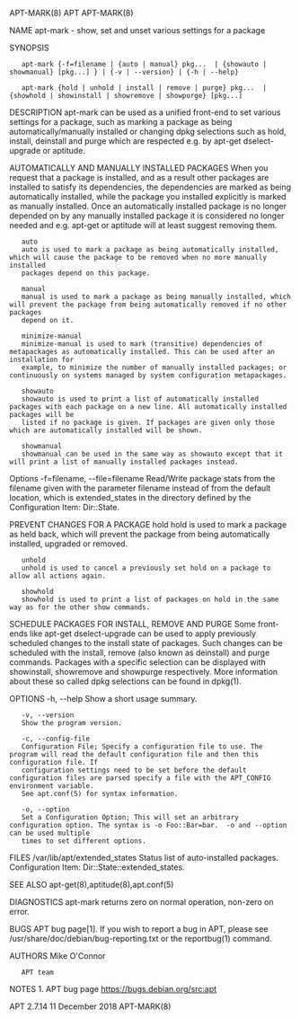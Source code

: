 APT-MARK(8)								      APT								   APT-MARK(8)

NAME
       apt-mark - show, set and unset various settings for a package

SYNOPSIS

       apt-mark {-f=filename | {auto | manual} pkg...  | {showauto | showmanual} [pkg...] } | {-v | --version} | {-h | --help}

       apt-mark {hold | unhold | install | remove | purge} pkg...  | {showhold | showinstall | showremove | showpurge} [pkg...]

DESCRIPTION
       apt-mark can be used as a unified front-end to set various settings for a package, such as marking a package as being automatically/manually installed
       or changing dpkg selections such as hold, install, deinstall and purge which are respected e.g. by apt-get dselect-upgrade or aptitude.

AUTOMATICALLY AND MANUALLY INSTALLED PACKAGES
       When you request that a package is installed, and as a result other packages are installed to satisfy its dependencies, the dependencies are marked as
       being automatically installed, while the package you installed explicitly is marked as manually installed. Once an automatically installed package is
       no longer depended on by any manually installed package it is considered no longer needed and e.g.  apt-get or aptitude will at least suggest removing
       them.

       auto
	   auto is used to mark a package as being automatically installed, which will cause the package to be removed when no more manually installed
	   packages depend on this package.

       manual
	   manual is used to mark a package as being manually installed, which will prevent the package from being automatically removed if no other packages
	   depend on it.

       minimize-manual
	   minimize-manual is used to mark (transitive) dependencies of metapackages as automatically installed. This can be used after an installation for
	   example, to minimize the number of manually installed packages; or continuously on systems managed by system configuration metapackages.

       showauto
	   showauto is used to print a list of automatically installed packages with each package on a new line. All automatically installed packages will be
	   listed if no package is given. If packages are given only those which are automatically installed will be shown.

       showmanual
	   showmanual can be used in the same way as showauto except that it will print a list of manually installed packages instead.

   Options
       -f=filename, --file=filename
	   Read/Write package stats from the filename given with the parameter filename instead of from the default location, which is extended_states in the
	   directory defined by the Configuration Item: Dir::State.

PREVENT CHANGES FOR A PACKAGE
       hold
	   hold is used to mark a package as held back, which will prevent the package from being automatically installed, upgraded or removed.

       unhold
	   unhold is used to cancel a previously set hold on a package to allow all actions again.

       showhold
	   showhold is used to print a list of packages on hold in the same way as for the other show commands.

SCHEDULE PACKAGES FOR INSTALL, REMOVE AND PURGE
       Some front-ends like apt-get dselect-upgrade can be used to apply previously scheduled changes to the install state of packages. Such changes can be
       scheduled with the install, remove (also known as deinstall) and purge commands. Packages with a specific selection can be displayed with showinstall,
       showremove and showpurge respectively. More information about these so called dpkg selections can be found in dpkg(1).

OPTIONS
       -h, --help
	   Show a short usage summary.

       -v, --version
	   Show the program version.

       -c, --config-file
	   Configuration File; Specify a configuration file to use. The program will read the default configuration file and then this configuration file. If
	   configuration settings need to be set before the default configuration files are parsed specify a file with the APT_CONFIG environment variable.
	   See apt.conf(5) for syntax information.

       -o, --option
	   Set a Configuration Option; This will set an arbitrary configuration option. The syntax is -o Foo::Bar=bar.	-o and --option can be used multiple
	   times to set different options.

FILES
       /var/lib/apt/extended_states
	   Status list of auto-installed packages. Configuration Item: Dir::State::extended_states.

SEE ALSO
       apt-get(8),aptitude(8),apt.conf(5)

DIAGNOSTICS
       apt-mark returns zero on normal operation, non-zero on error.

BUGS
       APT bug page[1]. If you wish to report a bug in APT, please see /usr/share/doc/debian/bug-reporting.txt or the reportbug(1) command.

AUTHORS
       Mike O'Connor

       APT team

NOTES
	1. APT bug page
	   https://bugs.debian.org/src:apt

APT 2.7.14							       11 December 2018								   APT-MARK(8)
